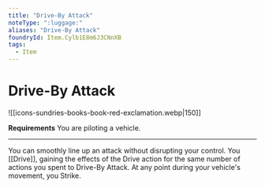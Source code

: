 ```yaml
---
title: "Drive-By Attack"
noteType: ":luggage:"
aliases: "Drive-By Attack"
foundryId: Item.Cylb1E8m6J3CNnXB
tags:
  - Item
---
```


# Drive-By Attack
![[icons-sundries-books-book-red-exclamation.webp|150]]

**Requirements** You are piloting a vehicle.

* * *

You can smoothly line up an attack without disrupting your control. You [[Drive]], gaining the effects of the Drive action for the same number of actions you spent to Drive-By Attack. At any point during your vehicle's movement, you Strike.

